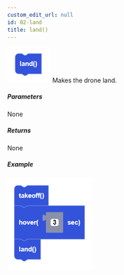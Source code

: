 ```yaml
---
custom_edit_url: null
id: 02-land
title: land()
---
```


![land image](land.PNG)
Makes the drone land.

##### Parameters

None

##### Returns

None

##### Example

![land example](takeoff_hover_land_example.PNG)
